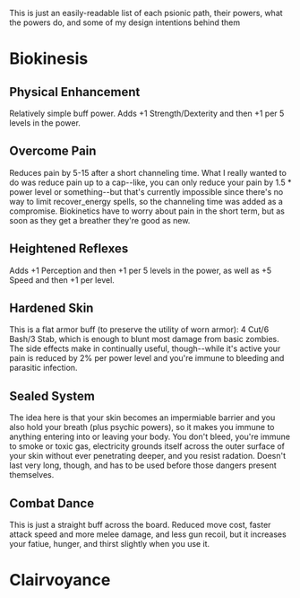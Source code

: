 This is just an easily-readable list of each psionic path, their powers, what the powers do, and some of my design intentions behind them

# Biokinesis

## Physical Enhancement

Relatively simple buff power. Adds +1 Strength/Dexterity and then +1 per 5 levels in the power. 

## Overcome Pain

Reduces pain by 5-15 after a short channeling time. What I really wanted to do was reduce pain up to a cap--like, you can only reduce your pain by 1.5 * power level or something--but that's currently impossible since there's no way to limit recover_energy spells, so the channeling time was added as a compromise. Biokinetics have to worry about pain in the short term, but as soon as they get a breather they're good as new.

## Heightened Reflexes

Adds +1 Perception and then +1 per 5 levels in the power, as well as +5 Speed and then +1 per level.  

## Hardened Skin

This is a flat armor buff (to preserve the utility of worn armor): 4 Cut/6 Bash/3 Stab, which is enough to blunt most damage from basic zombies. The side effects make in continually useful, though--while it's active your pain is reduced by 2% per power level and you're immune to bleeding and parasitic infection.

## Sealed System

The idea here is that your skin becomes an impermiable barrier and you also hold your breath (plus psychic powers), so it makes you immune to anything entering into or leaving your body. You don't bleed, you're immune to smoke or toxic gas, electricity grounds itself across the outer surface of your skin without ever penetrating deeper, and you resist radation. Doesn't last very long, though, and has to be used before those dangers present themselves. 

## Combat Dance

This is just a straight buff across the board. Reduced move cost, faster attack speed and more melee damage, and less gun recoil, but it increases your fatiue, hunger, and thirst slightly when you use it. 

# Clairvoyance
